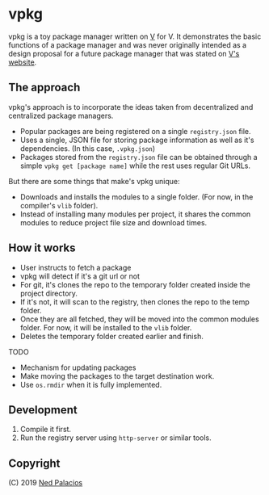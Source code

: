 # vpkg 
vpkg is a toy package manager written on [V](https://github.com/vlang/v) for V. It demonstrates the basic functions of a package manager and was never originally intended as a design proposal for a future package manager that was stated on [V's website](https://vlang.io/).

## The approach
vpkg's approach is to incorporate the ideas taken from decentralized and centralized package managers.
- Popular packages are being registered on a single `registry.json` file.
- Uses a single, JSON file for storing package information as well as it's dependencies. (In this case, `.vpkg.json`)
- Packages stored from the `registry.json` file can be obtained through a simple `vpkg get [package name]` while the rest uses regular Git URLs.

But there are some things that make's vpkg unique:
- Downloads and installs the modules to a single folder. (For now, in the compiler's `vlib` folder).
- Instead of installing many modules per project, it shares the common modules to reduce project file size and download times.

## How it works
- User instructs to fetch a package
- vpkg will detect if it's a git url or not
- For git, it's clones the repo to the temporary folder created inside the project directory.
- If it's not, it will scan to the registry, then clones the repo to the temp folder.
- Once they are all fetched, they will be moved into the common modules folder. For now, it will be installed to the `vlib` folder.
- Deletes the temporary folder created earlier and finish.

TODO
- Mechanism for updating packages
- Make moving the packages to the target destination work.
- Use `os.rmdir` when it is fully implemented.

## Development
1. Compile it first.
2. Run the registry server using `http-server` or similar tools.

## Copyright
(C) 2019 [Ned Palacios](https://github.com/nedpals)